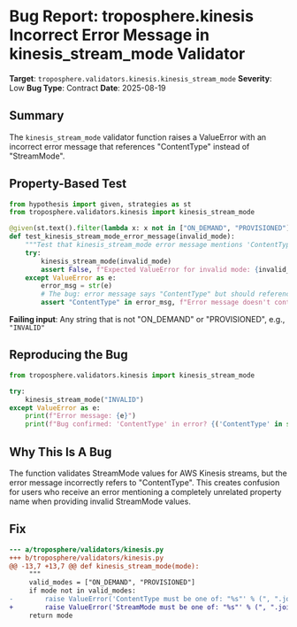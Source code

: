 # Bug Report: troposphere.kinesis Incorrect Error Message in kinesis_stream_mode Validator

**Target**: `troposphere.validators.kinesis.kinesis_stream_mode`
**Severity**: Low
**Bug Type**: Contract
**Date**: 2025-08-19

## Summary

The `kinesis_stream_mode` validator function raises a ValueError with an incorrect error message that references "ContentType" instead of "StreamMode".

## Property-Based Test

```python
from hypothesis import given, strategies as st
from troposphere.validators.kinesis import kinesis_stream_mode

@given(st.text().filter(lambda x: x not in ["ON_DEMAND", "PROVISIONED"]))
def test_kinesis_stream_mode_error_message(invalid_mode):
    """Test that kinesis_stream_mode error message mentions 'ContentType' incorrectly"""
    try:
        kinesis_stream_mode(invalid_mode)
        assert False, f"Expected ValueError for invalid mode: {invalid_mode}"
    except ValueError as e:
        error_msg = str(e)
        # The bug: error message says "ContentType" but should reference StreamMode
        assert "ContentType" in error_msg, f"Error message doesn't contain 'ContentType': {error_msg}"
```

**Failing input**: Any string that is not "ON_DEMAND" or "PROVISIONED", e.g., `"INVALID"`

## Reproducing the Bug

```python
from troposphere.validators.kinesis import kinesis_stream_mode

try:
    kinesis_stream_mode("INVALID")
except ValueError as e:
    print(f"Error message: {e}")
    print(f"Bug confirmed: 'ContentType' in error? {('ContentType' in str(e))}")
```

## Why This Is A Bug

The function validates StreamMode values for AWS Kinesis streams, but the error message incorrectly refers to "ContentType". This creates confusion for users who receive an error mentioning a completely unrelated property name when providing invalid StreamMode values.

## Fix

```diff
--- a/troposphere/validators/kinesis.py
+++ b/troposphere/validators/kinesis.py
@@ -13,7 +13,7 @@ def kinesis_stream_mode(mode):
     """
     valid_modes = ["ON_DEMAND", "PROVISIONED"]
     if mode not in valid_modes:
-        raise ValueError('ContentType must be one of: "%s"' % (", ".join(valid_modes)))
+        raise ValueError('StreamMode must be one of: "%s"' % (", ".join(valid_modes)))
     return mode
```